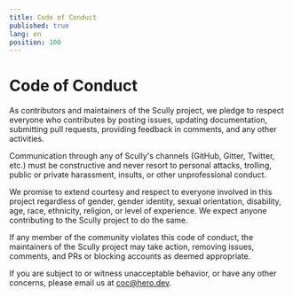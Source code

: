 ```yaml
---
title: Code of Conduct
published: true
lang: en
position: 100
---
```


# Code of Conduct

As contributors and maintainers of the Scully project, we pledge to respect everyone who contributes by posting issues, updating documentation, submitting pull requests, providing feedback in comments, and any other activities.

Communication through any of Scully's channels (GitHub, Gitter, Twitter, etc.) must be constructive and never resort to personal attacks, trolling, public or private harassment, insults, or other unprofessional conduct.

We promise to extend courtesy and respect to everyone involved in this project regardless of gender, gender identity, sexual orientation, disability, age, race, ethnicity, religion, or level of experience. We expect anyone contributing to the Scully project to do the same.

If any member of the community violates this code of conduct, the maintainers of the Scully project may take action, removing issues, comments, and PRs or blocking accounts as deemed appropriate.

If you are subject to or witness unacceptable behavior, or have any other concerns, please email us at [coc@hero.dev](mailto:coc@hero.dev).
